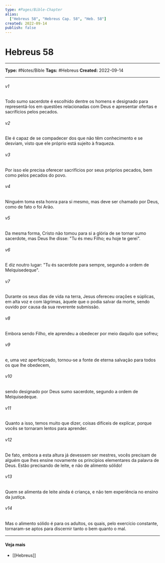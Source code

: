 ```yaml
---
type: #Pages/Bible-Chapter
alias:
  ["Hebreus 58", "Hebreus Cap. 58", "Heb. 58"]
created: 2022-09-14
publish: false
---
```


# Hebreus 58

---

**Type:** #Notes/Bible
**Tags:** #Hebreus
**Created:** 2022-09-14

---

###### v1
Todo sumo sacerdote é escolhido dentre os homens e designado para representá-los em questões relacionadas com Deus e apresentar ofertas e sacrifícios pelos pecados.
###### v2
Ele é capaz de se compadecer dos que não têm conhecimento e se desviam, visto que ele próprio está sujeito à fraqueza.
###### v3
Por isso ele precisa oferecer sacrifícios por seus próprios pecados, bem como pelos pecados do povo.
###### v4
Ninguém toma esta honra para si mesmo, mas deve ser chamado por Deus, como de fato o foi Arão.
###### v5
Da mesma forma, Cristo não tomou para si a glória de se tornar sumo sacerdote, mas Deus lhe disse: "Tu és meu Filho; eu hoje te gerei".
###### v6
E diz noutro lugar: "Tu és sacerdote para sempre, segundo a ordem de Melquisedeque".
###### v7
Durante os seus dias de vida na terra, Jesus ofereceu orações e súplicas, em alta voz e com lágrimas, àquele que o podia salvar da morte, sendo ouvido por causa da sua reverente submissão.
###### v8
Embora sendo Filho, ele aprendeu a obedecer por meio daquilo que sofreu;
###### v9
e, uma vez aperfeiçoado, tornou-se a fonte de eterna salvação para todos os que lhe obedecem,
###### v10
sendo designado por Deus sumo sacerdote, segundo a ordem de Melquisedeque.
###### v11
Quanto a isso, temos muito que dizer, coisas difíceis de explicar, porque vocês se tornaram lentos para aprender.
###### v12
De fato, embora a esta altura já devessem ser mestres, vocês precisam de alguém que lhes ensine novamente os princípios elementares da palavra de Deus. Estão precisando de leite, e não de alimento sólido!
###### v13
Quem se alimenta de leite ainda é criança, e não tem experiência no ensino da justiça.
###### v14
Mas o alimento sólido é para os adultos, os quais, pelo exercício constante, tornaram-se aptos para discernir tanto o bem quanto o mal.


---

#### Veja mais

- [[Hebreus]]
